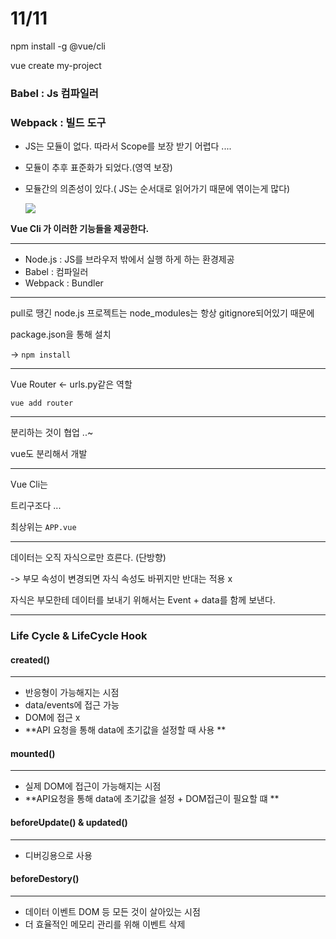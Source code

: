 # 11/11



npm install -g @vue/cli

vue create my-project



### Babel : Js 컴파일러 

### Webpack : 빌드 도구

- JS는 모듈이 없다. 따라서 Scope를 보장 받기 어렵다 ....

- 모듈이 추후 표준화가 되었다.(영역 보장)

- 모듈간의 의존성이 있다.( JS는 순서대로 읽어가기 때문에 엮이는게 많다)

  ![](C:\Users\d\Desktop\ssafy-jun\TIL\vuejs\1111\webpack.PNG)

**Vue Cli 가 이러한 기능들을 제공한다.**

---

- Node.js : JS를 브라우저 밖에서 실행 하게 하는 환경제공
- Babel : 컴파일러
- Webpack : Bundler



---

pull로 땡긴 node.js 프로젝트는 node_modules는 항상 gitignore되어있기 때문에 

package.json을 통해 설치

-> `npm install`

---

Vue Router  <- urls.py같은 역할

`vue add router`

---

분리하는 것이 협업 ..~

vue도 분리해서 개발 

---

Vue Cli는 

트리구조다 ...

최상위는 `APP.vue`

---

데이터는 오직 자식으로만 흐른다.  (단방향)

-> 부모 속성이 변경되면 자식 속성도 바뀌지만 반대는 적용 x

자식은 부모한테 데이터를 보내기 위해서는 Event + data를 함께 보낸다.

---

### Life Cycle  & LifeCycle Hook



#### created()

---

- 반응형이 가능해지는 시점
- data/events에 접근 가능
- DOM에 접근 x 
- **API 요청을 통해 data에 초기값을 설정할 때 사용 **



#### mounted()

---

- 실제 DOM에 접근이 가능해지는 시점 
- **API요청을 통해 data에 초기값을 설정 + DOM접근이 필요할 떄 **



#### beforeUpdate() & updated()

---

- 디버깅용으로 사용



#### beforeDestory()

---

- 데이터 이벤트 DOM 등 모든 것이 살아있는 시점
- 더 효율적인 메모리 관리를 위해 이벤트 삭제